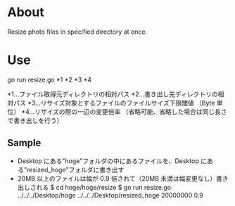 # About

Resize photo files in specified directory at once.

# Use

go run resize.go *1 *2 *3 *4

*1…ファイル取得元ディレクトリの相対パス
*2…書き出し先ディレクトリの相対パス
*3…リサイズ対象とするファイルのファイルサイズ下限閾値
（Byte 単位）
*4…リサイズの際の一辺の変更倍率
（省略可能、省略した場合は同じ長さで書き出しを行う）

## Sample

- Desktop にある"hoge"フォルダの中にあるファイルを、Desktop にある"resized_hoge"フォルダに書き出す
- 20MB 以上のファイルは幅が 0.9 倍されて（20MB 未満は幅変更なし）書き出しされる
  $ cd hoge/hoge/resize
  $ go run resize.go ../../../Desktop/hoge ../../../Desktop/resized_hoge 20000000 0.9
